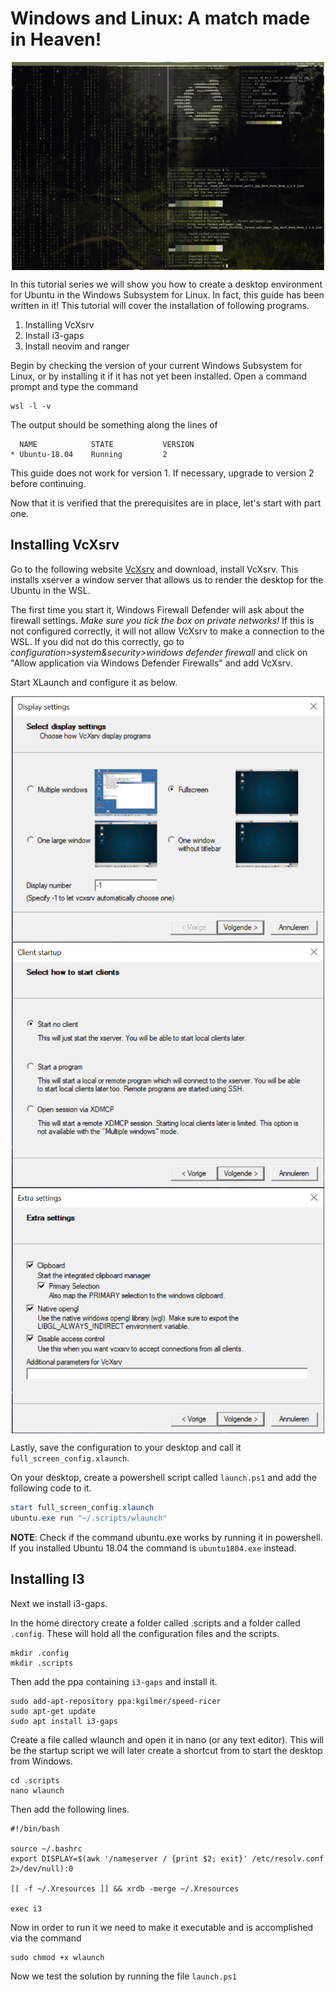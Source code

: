 # Windows and Linux: A match made in Heaven!


<p align="center">
<img align="center" src="./images/start2.png" alt="VcXsrv Settings" width="500"/>
</p>


In this tutorial series we will show you how to create a desktop environment for
Ubuntu in the Windows Subsystem for Linux.
In fact, this guide has been written in it!
This tutorial will cover the installation of following programs.

1. Installing VcXsrv 
2. Install i3-gaps
3. Install neovim and ranger 

Begin by checking the version of your current Windows Subsystem for Linux, or by
installing it if it has not yet been installed. 
Open a command prompt and type the command
```shell
wsl -l -v
```

The output should be something along the lines of
```
  NAME            STATE           VERSION
* Ubuntu-18.04    Running         2
```

This guide does not work for version 1. 
If necessary, upgrade to version 2 before continuing.


Now that it is verified that the prerequisites are in place, let's start with
part one.

## Installing VcXsrv

Go to the following website [VcXsrv](https://sourceforge.net/projects/vcxsrv/)
and download, install VcXsrv. 
This installs xserver a window server that allows us to render the desktop for
the Ubuntu in the WSL. 

The first time you start it, Windows Firewall Defender will ask about the
firewall settings. *Make sure you tick the box on private networks!*
If this is not configured correctly, it will not allow VcXsrv to make a
connection to the WSL.
If you did not do this correctly, go to *configuration>system&security>windows
defender firewall* and click on "Allow application via Windows Defender
Firewalls" and add VcXsrv. 

Start XLaunch and configure it as below.  

<p align="center">
<img align="center" src="./images/displaysettings.png" alt="VcXsrv Settings" width="500"/>
<img align="center" src="./images/displaysettings2.png" alt="VcXsrv Settings" width="500"/>
<img align="center" src="./images/displaysettings3.png" alt="VcXsrv Settings" width="500"/>
</p>

Lastly, save the configuration to your desktop and call it
`full_screen_config.xlaunch`.


On your desktop, create a powershell script called 
`launch.ps1` and add the following code to it. 

```powershell
start full_screen_config.xlaunch
ubuntu.exe run "~/.scripts/wlaunch"
```
**NOTE**: Check if the command ubuntu.exe works by running it in powershell. 
If you installed Ubuntu 18.04 the command is `ubuntu1804.exe` instead.

## Installing I3 

Next we install i3-gaps.

In the home directory create a folder called .scripts and a
folder called `.config`. These will hold all the configuration files and the
scripts. 

```
mkdir .config 
mkdir .scripts 
```

Then add the ppa containing `i3-gaps` and install it.

```
sudo add-apt-repository ppa:kgilmer/speed-ricer
sudo apt-get update
sudo apt install i3-gaps
```

Create a file called wlaunch and open it in nano (or any text editor).
This will be the startup script we will later create a shortcut from to start
the desktop from Windows.

```
cd .scripts
nano wlaunch
```
Then add the following lines.

```shell
#!/bin/bash

source ~/.bashrc 
export DISPLAY=$(awk '/nameserver / {print $2; exit}' /etc/resolv.conf 2>/dev/null):0

[[ -f ~/.Xresources ]] && xrdb -merge ~/.Xresources 

exec i3
```

Now in order to run it we need to make it executable and is accomplished via the command 

```
sudo chmod +x wlaunch
```

Now we test the solution by running the file `launch.ps1` 




